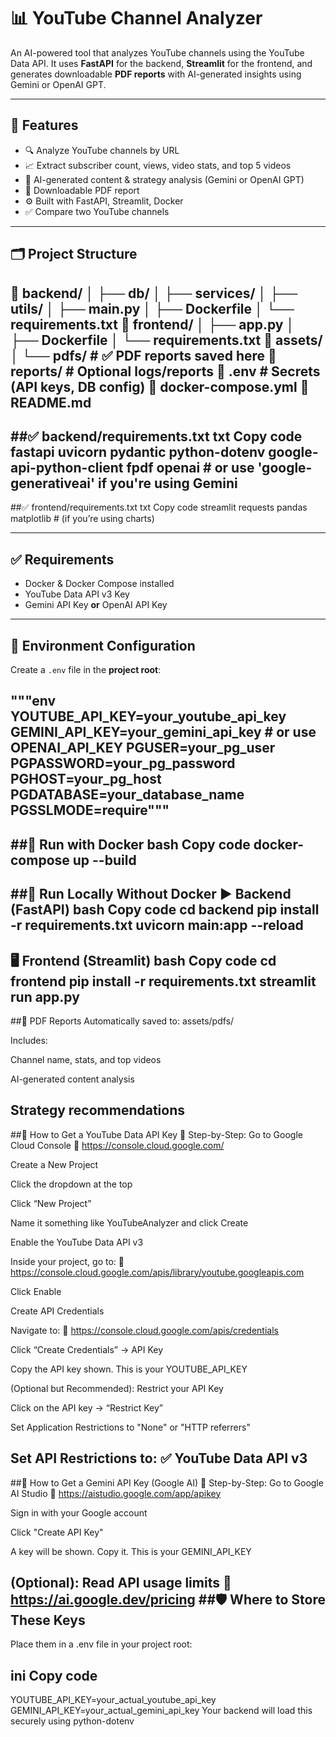 # 📊 YouTube Channel Analyzer

An AI-powered tool that analyzes YouTube channels using the YouTube Data API. It uses **FastAPI** for the backend, **Streamlit** for the frontend, and generates downloadable **PDF reports** with AI-generated insights using Gemini or OpenAI GPT.

---

## 🚀 Features

- 🔍 Analyze YouTube channels by URL
- 📈 Extract subscriber count, views, video stats, and top 5 videos
- 🤖 AI-generated content & strategy analysis (Gemini or OpenAI GPT)
- 📝 Downloadable PDF report
- ⚙️ Built with FastAPI, Streamlit, Docker
- ✅ Compare two YouTube channels

---

## 🗂️ Project Structure
📁 backend/
│ ├── db/
│ ├── services/
│ ├── utils/
│ ├── main.py
│ ├── Dockerfile
│ └── requirements.txt
📁 frontend/
│ ├── app.py
│ ├── Dockerfile
│ └── requirements.txt
📁 assets/
│ └── pdfs/ # ✅ PDF reports saved here
📁 reports/ # Optional logs/reports
📄 .env # Secrets (API keys, DB config)
📄 docker-compose.yml
📄 README.md
---

##✅ backend/requirements.txt
txt
Copy code
fastapi
uvicorn
pydantic
python-dotenv
google-api-python-client
fpdf
openai  # or use 'google-generativeai' if you're using Gemini
---

##✅ frontend/requirements.txt
txt
Copy code
streamlit
requests
pandas
matplotlib  # (if you’re using charts)

---

## ✅ Requirements

- Docker & Docker Compose installed
- YouTube Data API v3 Key
- Gemini API Key **or** OpenAI API Key

---

## 🔑 Environment Configuration

Create a `.env` file in the **project root**:

"""env
YOUTUBE_API_KEY=your_youtube_api_key
GEMINI_API_KEY=your_gemini_api_key  # or use OPENAI_API_KEY
PGUSER=your_pg_user
PGPASSWORD=your_pg_password
PGHOST=your_pg_host
PGDATABASE=your_database_name
PGSSLMODE=require"""
---

##🐳 Run with Docker
bash
Copy code
docker-compose up --build
---

##🧪 Run Locally Without Docker
▶️ Backend (FastAPI)
bash
Copy code
cd backend
pip install -r requirements.txt
uvicorn main:app --reload
---

🖥️ Frontend (Streamlit)
bash
Copy code
cd frontend
pip install -r requirements.txt
streamlit run app.py
---

##📄 PDF Reports
Automatically saved to: assets/pdfs/

Includes:

Channel name, stats, and top videos

AI-generated content analysis

Strategy recommendations
---

##🔑 How to Get a YouTube Data API Key
📌 Step-by-Step:
Go to Google Cloud Console
🔗 https://console.cloud.google.com/

Create a New Project

Click the dropdown at the top

Click “New Project”

Name it something like YouTubeAnalyzer and click Create

Enable the YouTube Data API v3

Inside your project, go to:
🔗 https://console.cloud.google.com/apis/library/youtube.googleapis.com

Click Enable

Create API Credentials

Navigate to:
🔗 https://console.cloud.google.com/apis/credentials

Click “Create Credentials” → API Key

Copy the API key shown. This is your YOUTUBE_API_KEY

(Optional but Recommended): Restrict your API Key

Click on the API key → “Restrict Key”

Set Application Restrictions to "None" or "HTTP referrers"

Set API Restrictions to: ✅ YouTube Data API v3
---

##🤖 How to Get a Gemini API Key (Google AI)
📌 Step-by-Step:
Go to Google AI Studio
🔗 https://aistudio.google.com/app/apikey

Sign in with your Google account

Click "Create API Key"

A key will be shown. Copy it. This is your GEMINI_API_KEY

(Optional): Read API usage limits
🔗 https://ai.google.dev/pricing
##🛡️ Where to Store These Keys
---

Place them in a .env file in your project root:

ini
Copy code
---

YOUTUBE_API_KEY=your_actual_youtube_api_key
GEMINI_API_KEY=your_actual_gemini_api_key
Your backend will load this securely using python-dotenv



